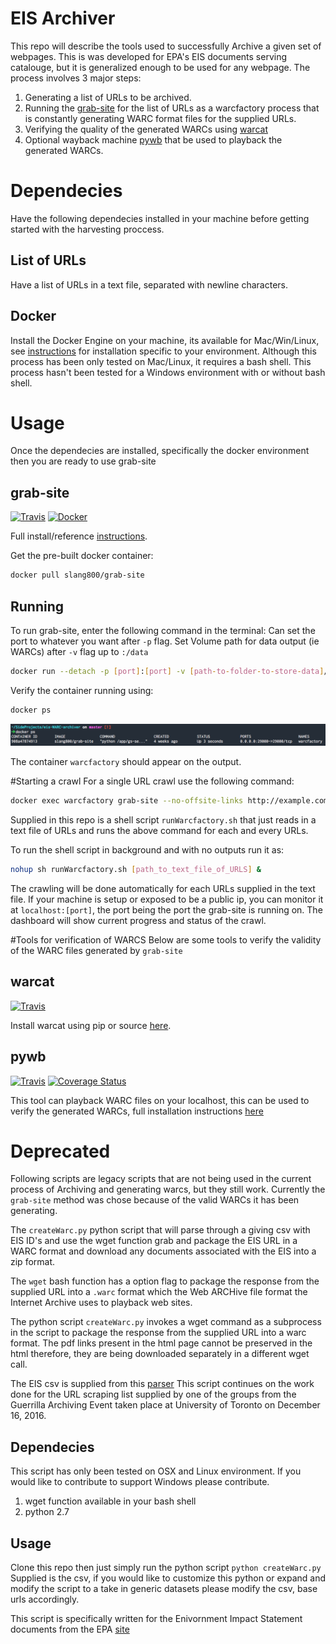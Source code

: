 # EIS Archiver
This repo will describe the tools used to successfully Archive a given set of webpages. This is was developed for EPA's EIS documents serving catalouge, but it is generalized enough to be used for any webpage. The process involves 3 major steps:

1.	Generating a list of URLs to be archived.
2.	Running the [grab-site](https://github.com/edgi-govdata-archiving/grab-site) for the list of URLs as a warcfactory process that is constantly generating WARC format files for the supplied URLs.
3.	Verifying the quality of the generated WARCs using [warcat](https://github.com/chfoo/warcat)
4.	Optional wayback machine [pywb](https://github.com/ikreymer/pywb) that be used to playback the generated WARCs.

# Dependecies
Have the following dependecies installed in your machine before getting started with the harvesting proccess.

List of URLs
---
Have a list of URLs in a text file, separated with newline characters.

Docker
---
Install the Docker Engine on your machine, its available for Mac/Win/Linux, see [instructions](https://docs.docker.com/engine/installation/) for installation specific to your environment. Although this process has been only tested on Mac/Linux, it requires a bash shell. This process hasn't been tested for a Windows environment with or without bash shell.

# Usage
Once the dependecies are installed, specifically the docker environment then you are ready to use grab-site 

grab-site
---
[![Travis](https://img.shields.io/travis/rust-lang/rust.svg)](https://hub.docker.com/r/slang800/grab-site/) [![Docker](https://img.shields.io/badge/docker--repo-pull-blue.svg)](https://hub.docker.com/r/slang800/grab-site/)

Full install/reference [instructions](https://github.com/slang800/grab-site).

Get the pre-built docker container:
```bash
docker pull slang800/grab-site
```

Running
---
To run  grab-site, enter the following command in the terminal:
Can set the port to whatever you want after `-p` flag.
Set Volume path for data output (ie WARCs) after `-v` flag up to `:/data`

```bash
docker run --detach -p [port]:[port] -v [path-to-folder-to-store-data]/grab-site-date:/data --name warcfactory slang800/grab-site
```

Verify the container running using:

```bash
docker ps
```
![here](/docs/img/docker-ps.png)

The container `warcfactory` should appear on the output.

#Starting a crawl
For a single URL crawl use the following command:

```bash
docker exec warcfactory grab-site --no-offsite-links http://example.com
```

Supplied in this repo is a shell script `runWarcfactory.sh` that just reads in a text file of URLs and runs the above command for each and every URLs. 

To run the shell script in background and with no outputs run it as:

```bash
nohup sh runWarcfactory.sh [path_to_text_file_of_URLS] &
```

The crawling will be done automatically for each URLs supplied in the text file.
If your machine is setup or exposed to be a public ip, you can monitor it at `localhost:[port]`, the port being the port the grab-site is running on. The dashboard will show current progress and status of the crawl.

#Tools for verification of WARCS
Below are some tools to verify the validity of the WARC files generated by `grab-site`

warcat
---
[![Travis](https://img.shields.io/travis/rust-lang/rust.svg)](https://travis-ci.org/chfoo/warcat)

Install warcat using pip or source [here](https://github.com/chfoo/warcat).

pywb
---
[![Travis](https://img.shields.io/travis/rust-lang/rust.svg)](https://travis-ci.org/ikreymer/pywb) [![Coverage Status](https://coveralls.io/repos/github/ikreymer/pywb/badge.svg?branch=master)](https://coveralls.io/github/ikreymer/pywb?branch=master)

This tool can playback WARC files on your localhost, this can be used to verify the generated WARCs, full installation instructions [here](https://github.com/ikreymer/pywb)

# Deprecated
Following scripts are legacy scripts that are not being used in the current process of Archiving and generating warcs, but they still work. Currently the `grab-site` method was chose because of the valid WARCs it has been generating.

The `createWarc.py` python script that will parse through a giving csv with EIS ID's and use the wget function grab and package the EIS URL in a WARC format and download any documents associated with the EIS into a zip format.

The `wget` bash function has a option flag to package the response from the supplied URL into a `.warc` format which the Web ARCHive file format the Internet Archive uses to playback web sites.

The python script `createWarc.py` invokes a wget command as a subprocess in the script to package the response from the supplied URL into a warc format. The pdf links present in the html page cannot be preserved in the html therefore, they are being downloaded separately in a different wget call.

The EIS csv is supplied from this [parser](https://github.com/titaniumbones/eot-sprint-toolkit/tree/master/eis)
This script continues on the work done for the URL scraping list supplied by one of the groups from the Guerrilla Archiving Event taken place at University of Toronto on December 16, 2016.

## Dependecies
This script has only been tested on OSX and Linux environment. If you would like to contribute to support Windows please contribute.

1. wget function available in your bash shell
2. python 2.7

## Usage
Clone this repo then just simply run the python script `python createWarc.py`
Supplied is the csv, if you would like to customize this python or expand and modify the script to a take in generic datasets please modify the csv, base urls accordingly.

This script is specifically written for the Enivornment Impact Statement documents from the EPA [site](https://cdxnodengn.epa.gov/cdx-enepa-public/action/eis/search)
